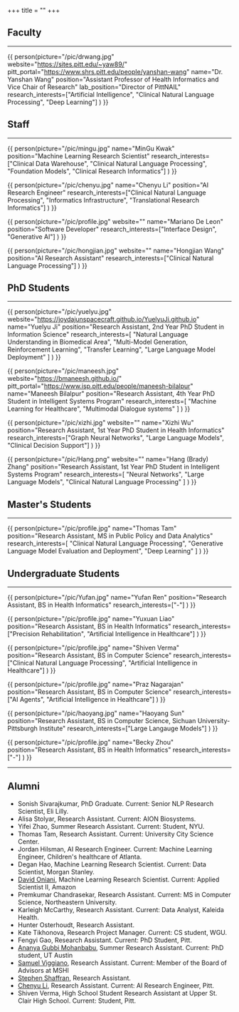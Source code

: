 +++
title = ""
+++

## Faculty

---

{{ person(picture="/pic/drwang.jpg"
          website="https://sites.pitt.edu/~yaw89/"
          pitt_portal="https://www.shrs.pitt.edu/people/yanshan-wang"
          name="Dr. Yanshan Wang"
          position="Assistant Professor of Health Informatics and Vice Chair of Research"
          lab_position="Director of PittNAIL"
          research_interests=["Artificial Intelligence", "Clinical Natural Language Processing", "Deep Learning"]
    ) }}

## Staff

---


{{ person(picture="/pic/mingu.jpg"
          name="MinGu Kwak"
          position="Machine Learning Research Scientist"
          research_interests=["Clinical Data Warehouse", "Clinical Natural Language Processing", "Foundation Models", "Clinical Research Informatics"]
    ) }}

{{ person(picture="/pic/chenyu.jpg"
          name="Chenyu Li"
          position="AI Research Engineer"
          research_interests=["Clinical Natural Language Processing", "Informatics Infrastructure", "Translational Research Informatics"]
    ) }}

{{ person(picture="/pic/profile.jpg"
          website=""
          name="Mariano De Leon"
          position="Software Developer"
          research_interests=["Interface Design", "Generative AI"]
    ) }}

{{ person(picture="/pic/hongjian.jpg"
          website=""
          name="Hongjian Wang"
          position="AI Research Assistant"
          research_interests=["Clinical Natural Language Processing"]
    ) }}

## PhD Students

---

<!-- {{ person(picture="/pic/sonish.jpg"
          website="https://sonishsivarajkumar.github.io/homepage/"
          pitt_portal="https://www.isp.pitt.edu/people/sonish-sivarajkumar"
          name="Sonish Sivarajkumar"
          position="Research Assistant, 4th Year PhD Student in Intelligent Systems Program"
          research_interests=["Clinical Natural Language Processing", "Deep Learning"]
    ) }} -->


{{ person(picture="/pic/yuelyu.jpg"
          website="https://joydajunspacecraft.github.io/YuelyuJi.github.io"
          name="Yuelyu Ji"
          position="Research Assistant, 2nd Year PhD Student in Information Science"
          research_interests=[
            "Natural Language Understanding in Biomedical Area",
            "Multi-Model Generation, Reinforcement Learning",
            "Transfer Learning",
            "Large Language Model Deployment"
          ]
    ) }}

{{ person(picture="/pic/maneesh.jpg"
          website="https://bmaneesh.github.io/"
          pitt_portal="https://www.isp.pitt.edu/people/maneesh-bilalpur"
          name="Maneesh Bilalpur"
          position="Research Assistant, 4th Year PhD Student in Intelligent Systems Program"
          research_interests=[
            "Machine Learning for Healthcare",
            "Multimodal Dialogue systems"
          ]
    ) }}

{{ person(picture="/pic/xizhi.jpg"
          website=""
          name="Xizhi Wu"
          position="Research Assistant, 1st Year PhD Student in Health Informatics"
          research_interests=["Graph Neural Networks", "Large Language Models", "Clinical Decision Support"]
    ) }}


{{ person(picture="/pic/Hang.png"
          website=""
          name="Hang (Brady) Zhang"
          position="Research Assistant, 1st Year PhD Student in Intelligent Systems Program"
          research_interests=[
            "Neural Networks",
            "Large Language Models",
            "Clinical Natural Language Processing"
          ]
    ) }}

## Master's Students

---


{{ person(picture="/pic/profile.jpg"
          name="Thomas Tam"
          position="Research Assistant, MS in Public Policy and Data Analytics"
          research_interests=[
            "Clinical Natural Language Processing",
            "Generative Language Model Evaluation and Deployment",
            "Deep Learning"
          ]
    ) }}



## Undergraduate Students

---

{{ person(picture="/pic/Yufan.jpg"
          name="Yufan Ren"
          position="Research Assistant, BS in Health Informatics"
          research_interests=["-"]
    ) }}

{{ person(picture="/pic/profile.jpg"
          name="Yuxuan Liao"
          position="Research Assistant, BS in Health Informatics"
          research_interests=["Precision Rehabilitation", "Artificial Intelligence in Healthcare"]
    ) }}

{{ person(picture="/pic/profile.jpg"
          name="Shiven Verma"
          position="Research Assistant, BS in Computer Science"
          research_interests=["Clinical Natural Language Processing", "Artificial Intelligence in Healthcare"]
    ) }}

{{ person(picture="/pic/profile.jpg"
          name="Praz Nagarajan"
          position="Research Assistant, BS in Computer Science"
          research_interests=["AI Agents", "Artificial Intelligence in Healthcare"]
    ) }}

{{ person(picture="/pic/haoyang.jpg"
          name="Haoyang Sun"
          position="Research Assistant, BS in Computer Science, Sichuan University-Pittsburgh Institute"
          research_interests=["Large Langauge Models"]
    ) }}

{{ person(picture="/pic/profile.jpg"
          name="Becky Zhou"
          position="Research Assistant, BS in Health Informatics"
          research_interests=["-"]
    ) }}

---

## Alumni

- Sonish Sivarajkumar, PhD Graduate. Current: Senior NLP Research Scientist, Eli Lilly.
- Alisa Stolyar, Research Assistant. Current: AION Biosystems.
- Yifei Zhao, Summer Research Assistant. Current: Student, NYU.
- Thomas Tam, Research Assistant. Current: University City Science Center.
- Jordan Hilsman, AI Research Engineer. Current: Machine Learning Engineer, Children's healthcare of Atlanta.
- Degan Hao, Machine Learning Research Scientist. Current: Data Scientist, Morgan Stanley. 
- [David Oniani](https://oniani.ai/), Machine Learning Research Scientist. Current: Applied Scientist II, Amazon
- Premkumar Chandrasekar, Research Assistant. Current: MS in Computer Science, Northeastern University.
- Karleigh McCarthy, Research Assistant. Current: Data Analyst, Kaleida Health.
- Hunter Osterhoudt, Research Assistant. 
- Kate Tikhonova, Research Project Manager. Current: CS student, WGU.
- Fengyi Gao, Research Assistant. Current: PhD Student, Pitt.
- [Ananya Gubbi Mohanbabu](https://www.linkedin.com/in/ananyagm/), Summer Research Assistant. Current: PhD student, UT Austin
- [Samuel Viggiano](https://www.linkedin.com/in/samuel-viggiano-mshi-42090b98/), Research Assistant. Current: Member of the Board of Advisors at MSHI
- [Stephen Shaffran](https://www.linkedin.com/in/stephen-shaffran-bb0839225/), Research Assistant. 
- [Chenyu Li](https://www.linkedin.com/in/chenyu-li-80375196/), Research Assistant. Current: AI Research Engineer, Pitt.
- Shiven Verma, High School Student Research Assistant at Upper St. Clair High School. Current: Student, Pitt.
